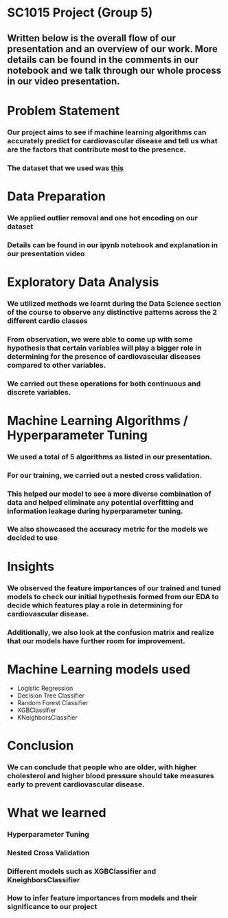 # SC1015 Project (Group 5)

## Written below is the overall flow of our presentation and an overview of our work. More details can be found in the comments in our notebook and we talk through our whole process in our video presentation.

# Problem Statement

### Our project aims to see if machine learning algorithms can accurately predict for cardiovascular disease and tell us what are the factors that contribute most to the presence.

### The dataset that we used was [this]('https://www.kaggle.com/datasets/sulianova/cardiovascular-disease-dataset')

# Data Preparation

### We applied outlier removal and one hot encoding on our dataset

### Details can be found in our ipynb notebook and explanation in our presentation video

# Exploratory Data Analysis

### We utilized methods we learnt during the Data Science section of the course to observe any distinctive patterns across the 2 different cardio classes

### From observation, we were able to come up with some hypothesis that certain variables will play a bigger role in determining for the presence of cardiovascular diseases compared to other variables.

### We carried out these operations for both continuous and discrete variables.

# Machine Learning Algorithms / Hyperparameter Tuning

### We used a total of 5 algorithms as listed in our presentation.

### For our training, we carried out a nested cross validation.

### This helped our model to see a more diverse combination of data and helped eliminate any potential overfitting and information leakage during hyperparameter tuning.

### We also showcased the accuracy metric for the models we decided to use

# Insights

### We observed the feature importances of our trained and tuned models to check our initial hypothesis formed from our EDA to decide which features play a role in determining for cardiovascular disease.

### Additionally, we also look at the confusion matrix and realize that our models have further room for improvement.

# Machine Learning models used

- Logistic Regression
- Decision Tree Classifier
- Random Forest Classifier
- XGBClassifier
- KNeighborsClassifier

# Conclusion

### We can conclude that people who are older, with higher cholesterol and higher blood pressure should take measures early to prevent cardiovascular disease.

# What we learned

### Hyperparameter Tuning

### Nested Cross Validation

### Different models such as XGBClassifier and KneighborsClassifier

### How to infer feature importances from models and their significance to our project
